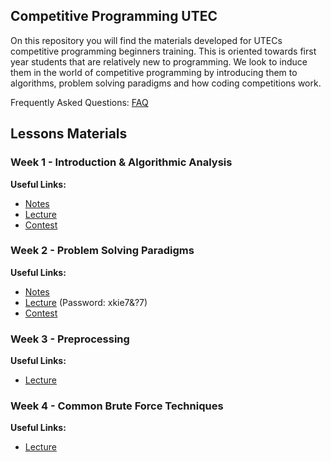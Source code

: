 ## Competitive Programming UTEC 

On this repository you will find the materials developed for UTECs competitive programming beginners training. This is oriented towards first year students that are relatively new to programming. We look to induce them in the world of competitive programming by introducing them to algorithms, problem solving paradigms and how coding competitions work.

Frequently Asked Questions: [FAQ](https://bit.ly/2Xf09Fa)

## Lessons Materials

### Week 1 - Introduction & Algorithmic Analysis

**Useful Links:**  
- [Notes](./Lessons/1/notes.pdf)  
- [Lecture](https://bit.ly/300QrGP)  
- [Contest](https://vjudge.net/contest/396259)  

### Week 2 - Problem Solving Paradigms

**Useful Links:**  
- [Notes](./Lessons/2/notes.pdf)  
- [Lecture](https://us02web.zoom.us/rec/play/NC-8Z4QpL_wD_V98AKTIs6uJja3jdHPZXYRd-UDFO01M91GTMT1Tk9rEcwVeHKRdp_rSRijacTaqy2Y2.g6JyY4-0a5hYVSUQ?continueMode=true&_x_zm_rtaid=atLlq-X0TsCaz8dgAz7qCw.1603134085110.d5bb3853b6f1445c4f281224b8741954&_x_zm_rhtaid=268) (Password: xkie7&?7)  
- [Contest](https://vjudge.net/contest/398037)  

### Week 3 - Preprocessing

**Useful Links:**  
- [Lecture](https://drive.google.com/file/d/1BSXcyqhe9zuTzk8qhvYg1qMh_BTGh9gL/view?usp=sharing)

### Week 4 - Common Brute Force Techniques

**Useful Links:**  
- [Lecture](https://utec.zoom.us/rec/share/NojKTUNz7M-McGo7I1XboEnLpPbdKAJsU1d4moEWtgnBG-kiktDA_abcr20wLCge.0cHomXHStrAFdQRT?startTime=1602454118000)
